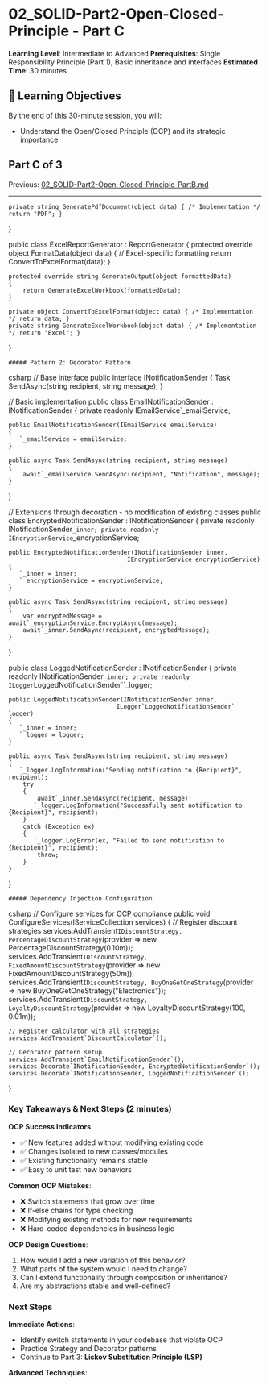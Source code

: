 # 02_SOLID-Part2-Open-Closed-Principle - Part C

**Learning Level**: Intermediate to Advanced
**Prerequisites**: Single Responsibility Principle (Part 1), Basic inheritance and interfaces
**Estimated Time**: 30 minutes

## 🎯 Learning Objectives

By the end of this 30-minute session, you will:

- Understand the Open/Closed Principle (OCP) and its strategic importance

## Part C of 3

Previous: [02_SOLID-Part2-Open-Closed-Principle-PartB.md](02_SOLID-Part2-Open-Closed-Principle-PartB.md)

---

    private string GeneratePdfDocument(object data) { /* Implementation */ return "PDF"; }
}

public class ExcelReportGenerator : ReportGenerator
{
    protected override object FormatData(object data)
    {
        // Excel-specific formatting
        return ConvertToExcelFormat(data);
    }

    protected override string GenerateOutput(object formattedData)
    {
        return GenerateExcelWorkbook(formattedData);
    }

    private object ConvertToExcelFormat(object data) { /* Implementation */ return data; }
    private string GenerateExcelWorkbook(object data) { /* Implementation */ return "Excel"; }
}

    ##### Pattern 2: Decorator Pattern
csharp
// Base interface
public interface INotificationSender
{
    Task SendAsync(string recipient, string message);
}

// Basic implementation
public class EmailNotificationSender : INotificationSender
{
    private readonly IEmailService`_emailService;

    public EmailNotificationSender(IEmailService emailService)
    {
       `_emailService = emailService;
    }

    public async Task SendAsync(string recipient, string message)
    {
        await`_emailService.SendAsync(recipient, "Notification", message);
    }
}

// Extensions through decoration - no modification of existing classes
public class EncryptedNotificationSender : INotificationSender
{
    private readonly INotificationSender`_inner;
    private readonly IEncryptionService`_encryptionService;

    public EncryptedNotificationSender(INotificationSender inner,
                                     IEncryptionService encryptionService)
    {
       `_inner = inner;
       `_encryptionService = encryptionService;
    }

    public async Task SendAsync(string recipient, string message)
    {
        var encryptedMessage = await`_encryptionService.EncryptAsync(message);
        await`_inner.SendAsync(recipient, encryptedMessage);
    }
}

public class LoggedNotificationSender : INotificationSender
{
    private readonly INotificationSender`_inner;
    private readonly ILogger`LoggedNotificationSender``_logger;

    public LoggedNotificationSender(INotificationSender inner,
                                  ILogger`LoggedNotificationSender` logger)
    {
       `_inner = inner;
       `_logger = logger;
    }

    public async Task SendAsync(string recipient, string message)
    {
       `_logger.LogInformation("Sending notification to {Recipient}", recipient);
        try
        {
            await`_inner.SendAsync(recipient, message);
           `_logger.LogInformation("Successfully sent notification to {Recipient}", recipient);
        }
        catch (Exception ex)
        {
           `_logger.LogError(ex, "Failed to send notification to {Recipient}", recipient);
            throw;
        }
    }
}

    ##### Dependency Injection Configuration
csharp
// Configure services for OCP compliance
public void ConfigureServices(IServiceCollection services)
{
    // Register discount strategies
    services.AddTransient`IDiscountStrategy, PercentageDiscountStrategy`(provider =>
        new PercentageDiscountStrategy(0.10m));
    services.AddTransient`IDiscountStrategy, FixedAmountDiscountStrategy`(provider =>
        new FixedAmountDiscountStrategy(50m));
    services.AddTransient`IDiscountStrategy, BuyOneGetOneStrategy`(provider =>
        new BuyOneGetOneStrategy("Electronics"));
    services.AddTransient`IDiscountStrategy, LoyaltyDiscountStrategy`(provider =>
        new LoyaltyDiscountStrategy(100, 0.01m));

    // Register calculator with all strategies
    services.AddTransient`DiscountCalculator`();

    // Decorator pattern setup
    services.AddTransient`EmailNotificationSender`();
    services.Decorate`INotificationSender, EncryptedNotificationSender`();
    services.Decorate`INotificationSender, LoggedNotificationSender`();
}

### Key Takeaways & Next Steps (2 minutes)

**OCP Success Indicators**:

- ✅ New features added without modifying existing code
- ✅ Changes isolated to new classes/modules
- ✅ Existing functionality remains stable
- ✅ Easy to unit test new behaviors

**Common OCP Mistakes**:

- ❌ Switch statements that grow over time
- ❌ If-else chains for type checking
- ❌ Modifying existing methods for new requirements
- ❌ Hard-coded dependencies in business logic

**OCP Design Questions**:

1. How would I add a new variation of this behavior?
2. What parts of the system would I need to change?
3. Can I extend functionality through composition or inheritance?
4. Are my abstractions stable and well-defined?

### Next Steps

**Immediate Actions**:

- Identify switch statements in your codebase that violate OCP
- Practice Strategy and Decorator patterns
- Continue to Part 3: **Liskov Substitution Principle (LSP)**

**Advanced Techniques**:
